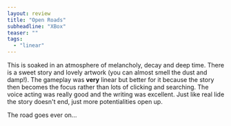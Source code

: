 ```yaml
---
layout: review
title: "Open Roads"
subheadline: "XBox"
teaser: ""
tags:
  - "linear"
---
```


This is soaked in an atmosphere of melancholy, decay and deep time. There is a 
sweet story and lovely artwork (you can almost smell the dust and damp!). The
gameplay was **very** linear but better for it because the story then becomes
the focus rather than lots of clicking and searching. The voice acting was
really good and the writing was excellent. Just like real lide the story
doesn't end, just more potentialities open up.

The road goes ever on...

